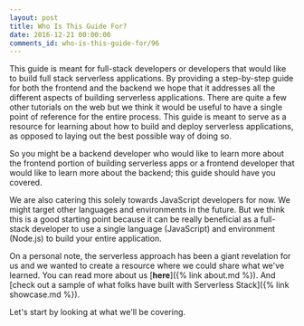 ```yaml
---
layout: post
title: Who Is This Guide For?
date: 2016-12-21 00:00:00
comments_id: who-is-this-guide-for/96
---
```


This guide is meant for full-stack developers or developers that would like to build full stack serverless applications. By providing a step-by-step guide for both the frontend and the backend we hope that it addresses all the different aspects of building serverless applications. There are quite a few other tutorials on the web but we think it would be useful to have a single point of reference for the entire process. This guide is meant to serve as a resource for learning about how to build and deploy serverless applications, as opposed to laying out the best possible way of doing so.

So you might be a backend developer who would like to learn more about the frontend portion of building serverless apps or a frontend developer that would like to learn more about the backend; this guide should have you covered.

We are also catering this solely towards JavaScript developers for now. We might target other languages and environments in the future. But we think this is a good starting point because it can be really beneficial as a full-stack developer to use a single language (JavaScript) and environment (Node.js) to build your entire application.

On a personal note, the serverless approach has been a giant revelation for us and we wanted to create a resource where we could share what we've learned. You can read more about us [**here**]({% link about.md %}). And [check out a sample of what folks have built with Serverless Stack]({% link showcase.md %}).

Let's start by looking at what we'll be covering.
